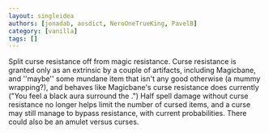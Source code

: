 ```yaml
---
layout: singleidea
authors: [jonadab, aosdict, NeroOneTrueKing, PavelB]
category: [vanilla]
tags: []
---
```

Split curse resistance off from magic resistance. Curse resistance is granted only as an extrinsic by a couple of artifacts, including Magicbane, and ''maybe'' some mundane item that isn't any good otherwise (a mummy wrapping?), and behaves like Magicbane's curse resistance does currently ("You feel a black aura surround the <item>.") Half spell damage without curse resistance no longer helps limit the number of cursed items, and a curse may still manage to bypass resistance, with current probabilities. There could also be an amulet versus curses.
